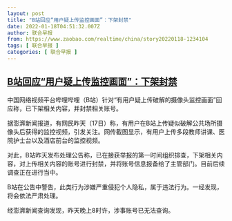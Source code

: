 ```yaml
---
layout: post
title: "B站回应“用户疑上传监控画面”：下架封禁"
date: 2022-01-18T04:51:32.007Z
author: 联合早报
from: https://www.zaobao.com/realtime/china/story20220118-1234104
tags: [ 联合早报 ]
categories: [ 联合早报 ]
---
```

<!--1642498320000-->
[B站回应“用户疑上传监控画面”：下架封禁](https://www.zaobao.com/realtime/china/story20220118-1234104)
------

<div>
<p>中国网络视频平台哔哩哔哩（B站）针对“有用户疑上传破解的摄像头监控画面”回应称，已下架相关内容，并封禁相关账号。</p><p>据澎湃新闻报道，有网民昨天（17日）称，有用户在B站上传疑似破解公共场所摄像头后获得的监控视频，引发关注。网传截图显示，有用户上传多段教师讲课、医院护士台以及酒店前台的监控视频。</p><p>对此，B站昨天发布处理公告称，已在接获举报的第一时间组织排查，下架相关内容，对上传相关内容的账号进行封禁，并将账号信息报备给了主管部门。目前后续调查正在进行当中。</p><section id="imu"><div id="dfp-ad-imu1">        </div></section><p>B站在公告中警告，此类行为渉嫌严重侵犯个人隐私，属于违法行为。一经发现，将会依法严肃处理。</p><p>经澎湃新闻查询发现，昨天晚上8时许，涉事账号已无法查询。</p>      <div class="cx_paywall_placeholder" id="sph_cdp_40"></div>
</div>
